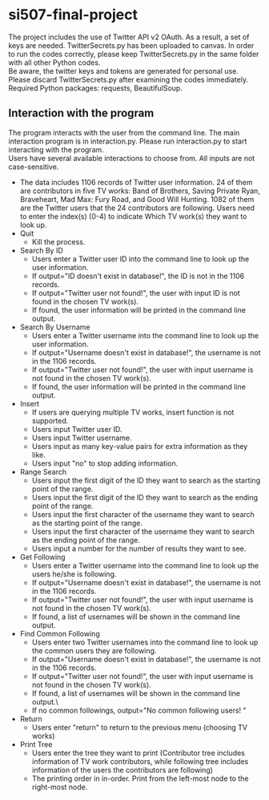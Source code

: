# si507-final-project

The project includes the use of Twitter API v2 OAuth. As a result, a set of keys are needed. TwitterSecrets.py has been uploaded to canvas. In order to run the codes 
correctly, please keep TwitterSecrets.py in the same folder with all other Python codes.  
Be aware, the twitter keys and tokens are generated for personal use. Please discard TwitterSecrets.py after examining the codes immediately.  
Required Python packages: requests, BeautifulSoup.  

## Interaction with the program  
The program interacts with the user from the command line. The main interaction program is in interaction.py. Please run interaction.py to start interacting with the program.  
Users have several available interactions to choose from. All inputs are not case-sensitive.  
- The data includes 1106 records of Twitter user information. 24 of them are contributors in five TV works: Band of Brothers, Saving Private Ryan, Braveheart, Mad Max: 
Fury Road, and Good Will Hunting. 1082 of them are the Twitter users that the 24 contributors are following. Users need to enter the index(s) (0-4) to indicate 
Which TV work(s) they want to look up.  
- Quit
  - Kill the process.
- Search By ID
  - Users enter a Twitter user ID into the command line to look up the user information. 
  - If output="ID doesn't exist in database!", the ID is not in the 1106 records.
  - If output="Twitter user not found!", the user with input ID is not found in the chosen TV work(s).
  - If found, the user information will be printed in the command line output.
- Search By Username
  - Users enter a Twitter username into the command line to look up the user information.
  - If output="Username doesn't exist in database!", the username is not in the 1106 records.
  - If output="Twitter user not found!", the user with input username is not found in the chosen TV work(s).
  - If found, the user information will be printed in the command line output.
- Insert
  - If users are querying multiple TV works, insert function is not supported.
  - Users input Twitter user ID.
  - Users input Twitter username.
  - Users input as many key-value pairs for extra information as they like.
  - Users input "no" to stop adding information.
- Range Search
  - Users input the first digit of the ID they want to search as the starting point of the range.
  - Users input the first digit of the ID they want to search as the ending point of the range.
  - Users input the first character of the username they want to search as the starting point of the range.
  - Users input the first character of the username they want to search as the ending point of the range.
  - Users input a number for the number of results they want to see. 
- Get Following
  - Users enter a Twitter username into the command line to look up the users he/she is following.
  - If output="Username doesn't exist in database!", the username is not in the 1106 records.
  - If output="Twitter user not found!", the user with input username is not found in the chosen TV work(s).
  - If found, a list of usernames will be shown in the command line output.
- Find Common Following
  - Users enter two Twitter usernames into the command line to look up the common users they are following.
  - If output="Username doesn't exist in database!", the username is not in the 1106 records.
  - If output="Twitter user not found!", the user with input username is not found in the chosen TV work(s).
  - If found, a list of usernames will be shown in the command line output.\
  - If no common followings, output="No common following users! "
- Return
  - Users enter "return" to return to the previous menu (choosing TV works)
- Print Tree
  - Users enter the tree they want to print (Contributor tree includes information of TV work contributors, while following tree includes information of the users the contributors are following)
  - The printing order in in-order. Print from the left-most node to the right-most node.
